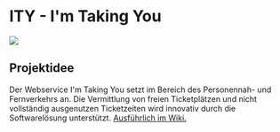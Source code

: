 #  ITY - I'm Taking You

<img src="https://github.com/Ro-oR/Projekt-Waesche-Weinandy-Ortlepp/blob/master/ITY%20Logo.png">

## Projektidee        
Der Webservice I'm Taking You setzt im Bereich des Personennah- und Fernverkehrs an. Die Vermittlung von freien Ticketplätzen und nicht vollständig ausgenutzen Ticketzeiten wird innovativ durch die Softwarelösung unterstützt. 
[Ausführlich im Wiki.](https://github.com/Ro-oR/Projekt-Waesche-Weinandy-Ortlepp/wiki/Projektidee)
